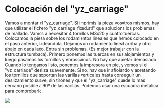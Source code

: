 # Colocación del "yz_carriage"

Vamos a montar el "yz_carriage". Si imprimís la pieza vosotros mismos, hay que utilizar el fichero "yz_carriage_fixed.stl" que soluciona los problemas de mallado.
Vamos a necesitar 4 tornillos M3x20 y cuatro tuercas.
Colocamos la pieza sobre los rodamientos lineales que hemos colocado en el paso anterior, ladeándola. Dejamos un rodamiento lineal arriba y otro abajo en cada lado. Entra sin problemas. (Es mejor trabajar con la estructura tumbada). Primero ponemos las tuercas en sus alojamientos y luego pasamos los tornillos y enroscamos. No hay que apretar demasiado. Cuando lo tengamos listo, ponemos la impresora en pie, y vemos si el "yz_carriage" desliza suavemente. Si no, hay que ir aflojando y apretando los tornillos que soportan las varillas verticales hasta conseguir un deslizamiento suave, sin tirones  y que el "yz_carriage" quede lo mas cercano posible a 90º de las varillas. Podemos usar una escuadra metálica para comprobarlo.


![](https://lh3.googleusercontent.com/qHidpuic6uKYaSopEWwELPlvLsuXIzLyEJQJRIluNT1pGoPfoCTOYOcg2SuV2rE_GHOFLJjolA=w1920-h1080-rw-no)